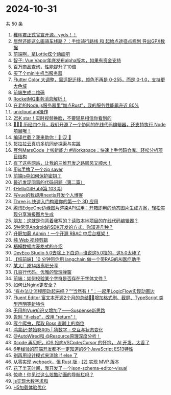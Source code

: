 # 2024-10-31

共 50 条

<!-- BEGIN JUEJIN -->
<!-- 最后更新时间 2024-10-31 03:12:58 +0800 -->
1. [稚晖君正式官宣开源，yyds！！](https://juejin.cn/post/7431336795113029643)
1. [居然还能这么画骑车线路？：手绘骑行路线 和 起始点途径点规划 导出GPX数据](https://juejin.cn/post/7430616540804153394)
1. [前端啊，拿Lottie炫个动画吧](https://juejin.cn/post/7430690608711647232)
1. [智子: Vue Vapor年底发布alpha版本，如果有资金支持](https://juejin.cn/post/7430861832050442240)
1. [百万商品查询，性能提升了10倍](https://juejin.cn/post/7430701921382187071)
1. [买了个mini主机当服务器](https://juejin.cn/post/7430460789067055154)
1. [Flutter Color 大调整，需适配迁移，颜色不再是 0-255，而是 0-1.0，支持更大色域](https://juejin.cn/post/7430493860192976906)
1. [前端生成二维码](https://juejin.cn/post/7430634184035532841)
1. [RocketMQ事务消息解析！](https://juejin.cn/post/7431029147676180490)
1. [在老的Node.js服务器里“加点Rust”，我的服务性能飙升近 80%](https://juejin.cn/post/7431091997114843151)
1. [unicloud api操作](https://juejin.cn/post/7430751508327727144)
1. [25K star！实时视频换脸，不要轻易相信你看到的](https://juejin.cn/post/7430693224174256155)
1. [💯💯💯 历经四个月，我们开源了一个协同的在线代码编辑器，还支持执行 Node 项目哦！](https://juejin.cn/post/7431455688390590514)
1. [编译拦截？我来助你！🫵 🐭 🔱](https://juejin.cn/post/7430492855049650226)
1. [货拉拉云真机多机同步探索与实践](https://juejin.cn/post/7430902939316109312)
1. [豆包MarsCode 上线新能力 #Workspace：快速上手代码仓库、轻松分析项目结构](https://juejin.cn/post/7431454931264585765)
1. [有了这些网站，让我的三维开发之路顺风又顺水！](https://juejin.cn/post/7430616540804694066)
1. [用js手撸了一个zip saver](https://juejin.cn/post/7430660826900185097)
1. [前端js中如何保护密钥？](https://juejin.cn/post/7431087851389747236)
1. [最近发现同事的代码问题（第二篇）](https://juejin.cn/post/7431224473851166730)
1. [《HelloGitHub》第 103 期](https://juejin.cn/post/7430506016922353675)
1. [写vue的我却用nextjs开发个人博客](https://juejin.cn/post/7430494779698806784)
1. [ Three.js 快速入门构建你的第一个 3D 应用](https://juejin.cn/post/7430141368304926732)
1. [腾讯EdgeOne边缘图片渲染API试用：开箱即用的动态图片生成方案，轻松实现分享海报图片生成](https://juejin.cn/post/7431088728661114916)
1. [朋友：这就是你背着我写的？读取本地项目的在线代码编辑器？](https://juejin.cn/post/7430639870207885322)
1. [5种常见Android的SDK开发的方式，你知道几种？](https://juejin.cn/post/7431088937278947391)
1. [升职加薪 Admin！一个开源 RBAC 中后台框架！](https://juejin.cn/post/7430513549876379698)
1. [纯 Web 视频剪辑](https://juejin.cn/post/7431032490285498407)
1. [梧桐数据库表格式的介绍](https://juejin.cn/post/7430699395836706857)
1. [DevEco Studio 5.0去除上下白边--谁说这5.0拉的，这5.0太棒了](https://juejin.cn/post/7430864422376603699)
1. [【纯前端】10 分钟带你用 langchain 做一个带RAG的AI医疗助手](https://juejin.cn/post/7430702624292552738)
1. [某大厂原14级离职分享](https://juejin.cn/post/7431197871473590281)
1. [几百行代码，优雅的管理弹窗](https://juejin.cn/post/7431009111327178790)
1. [前端：如何校验某个字符是否存在于字体文件？](https://juejin.cn/post/7430681137830133801)
1. [如何让Nginx更安全？](https://juejin.cn/post/7430498442710401062)
1. [“有办法让流程图动起来吗？”“当然有！”：一起用LogicFlow实现动画边](https://juejin.cn/post/7431379490969010212)
1. [Fluent Editor 富文本开源2个月的总结🎈🎈增加格式刷、截屏、TypeScript 类型声明等新特性](https://juejin.cn/post/7430505409176289320)
1. [无用的Vue知识又增加了——Suspense新思路](https://juejin.cn/post/7431336795113439243)
1. [告别 "if-else"，改用 "return"！](https://juejin.cn/post/7431120645981831194)
1. [写个爬虫，爬取 Boss 直聘上的岗位](https://juejin.cn/post/7430643833389072447)
1. [鸿蒙纪·梦始卷#05 | 猜数字 - 交互与状态变化](https://juejin.cn/post/7430509219512909864)
1. [@AutoWired和 @Resource原理深度分析！](https://juejin.cn/post/7430390991754657831)
1. [Xcode 再见吧，iOS 投向VSCode/Cursor 的怀抱， AI 开发，太香了](https://juejin.cn/post/7431217415604584483)
1. [6年经验的前端开发都不一定知道的6个JavaScript ES13特性](https://juejin.cn/post/7430618012229681193)
1. [别再用设计模式来消除 if else 了](https://juejin.cn/post/7431116929198931995)
1. [从零实现 webpack，但 Rust 版 - [2] 实现 MVP 版本](https://juejin.cn/post/7430739770761429027)
1. [花了半天时间，我开发了一个json-schema-editor-visual](https://juejin.cn/post/7430379744774881314)
1. [惊艳！你见过这么炫酷动画的导航栏吗？](https://juejin.cn/post/7431053844283572243)
1. [js实现大数字求和](https://juejin.cn/post/7430691584000344103)
1. [H5加载体验优化](https://juejin.cn/post/7431377008073998373)
<!-- END JUEJIN -->